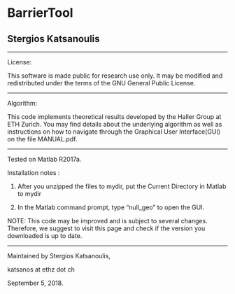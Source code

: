 # BarrierTool
## Stergios Katsanoulis
-----------------------------------------------------------------------------

License:

This software is made public for research use only. It may be modified and redistributed
under the terms of the GNU General Public License.

-----------------------------------------------------------------------------

Algorithm:

This code implements theoretical results developed by the Haller Group at ETH Zurich. 
You may find details about the underlying algorithm as well as instructions on how to navigate through
the Graphical User Interface(GUI) on the file MANUAL.pdf.

-----------------------------------------------------------------------------

Tested on Matlab R2017a.

Installation notes :

1) After you unzipped the files to mydir, put the Current Directory in Matlab to mydir

2) In the Matlab command prompt, type “null_geo” to open the GUI.

NOTE: This code may be improved and is subject to several changes. Therefore, we suggest to visit this 
page and check if the version you downloaded is up to date.  

-----------------------------------------------------------------------------

Maintained by Stergios Katsanoulis,

katsanos at ethz dot ch

September 5, 2018.
